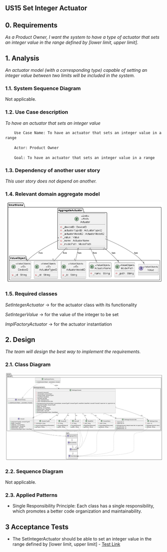 ## US15 Set Integer Actuator

## 0. Requirements
_As a Product Owner, I want the system to have a type of actuator that sets an integer value in the range
defined by [lower limit, upper limit]._

## 1. Analysis
_An actuator model (with a corresponding type) capable of setting an integer value between two limits will be included in the system._

### 1.1. System Sequence Diagram
Not applicable.

### 1.2. Use Case description
_To have an actuator that sets an integer value_
    
        Use Case Name: To have an actuator that sets an integer value in a range
    
        Actor: Product Owner
    
        Goal: To have an actuator that sets an integer value in a range


### 1.3. Dependency of another user story
_This user story does not depend on another._

### 1.4. Relevant domain aggregate model 
![Actuator](../../general/agreggateModels/Actuator.png)

### 1.5. Required classes
_SetIntegerActuator_ -> for the actuator class with its functionality

_SetIntegerValue_ -> for the value of the integer to be set

_ImplFactoryActuator_ -> for the actuator instantiation


## 2. Design
_The team will design the best way to implement the requirements._
### 2.1. Class Diagram
![ClassDiagram](artifacts/US15CD.png)
### 2.2. Sequence Diagram
Not applicable.
### 2.3. Applied Patterns
- Single Responsibility Principle: Each class has a single responsibility, which promotes a better code organization 
and maintainability.

## 3 Acceptance Tests
- The SetIntegerActuator should be able to set an integer value in the range defined by [lower limit, upper limit] - [Test Link](../../../src/test/java/SmartHomeDDD/domain/Actuator/SetIntegerActuatorTest.java#L301)
